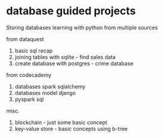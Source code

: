 # database guided projects

Storing databases learning with python from multiple sources


 from dataquest
 1. basic sql recap
 2. joining tables with sqlite - find sales data
 3. create database with postgres - crime database

from codecademy
 1. databases spark sqlalchemy
 2. databases model django
 2. pyspark sql

 misc.
 1. blockchain - just some basic concept
 2. key-value store - basic concepts using b-tree
